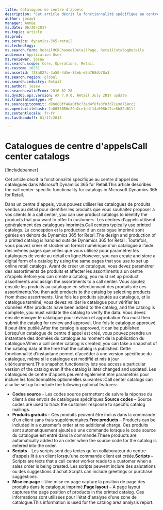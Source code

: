 ```yaml
---
title: Catalogues de centre d'appels
description: "Cet article décrit la fonctionnalité spécifique au centre d'appel des catalogues dans Microsoft Dynamics 365 for Retail."
author: josaw1
manager: AnnBe
ms.date: 06/20/2017
ms.topic: article
ms.prod: 
ms.service: dynamics-365-retail
ms.technology: 
ms.search.form: RetailMCRChannelDetailPage, RetailCatalogDetails
audience: Application User
ms.reviewer: josaw
ms.search.scope: Core, Operations, Retail
ms.custom: 16231
ms.assetid: f28a827c-3a50-4d5e-83eb-e5a768db70a1
ms.search.region: global
ms.search.industry: Retail
ms.author: josaw
ms.search.validFrom: 2016-02-28
ms.dyn365.ops.version: AX 7.0.0, Retail July 2017 update
ms.translationtype: HT
ms.sourcegitcommit: d9b080ff46a0fbc73ed4f8fa3f03d71e9d758cc2
ms.openlocfilehash: 2a0055086c29a2ce1ddf14a008bf7ce8b82d011f
ms.contentlocale: fr-fr
ms.lasthandoff: 01/17/2018

---
```


# <a name="call-center-catalogs"></a><span data-ttu-id="fbf38-103">Catalogues de centre d'appels</span><span class="sxs-lookup"><span data-stu-id="fbf38-103">Call center catalogs</span></span>

[!include[banner](includes/banner.md)]


<span data-ttu-id="fbf38-104">Cet article décrit la fonctionnalité spécifique au centre d'appel des catalogues dans Microsoft Dynamics 365 for Retail.</span><span class="sxs-lookup"><span data-stu-id="fbf38-104">This article describes the call center–specific functionality for catalogs in Microsoft Dynamics 365 for Retail.</span></span>

<span data-ttu-id="fbf38-105">Dans un centre d'appels, vous pouvez utiliser les catalogues de produits vendus au détail pour identifier les produits que vous souhaitez proposer à vos clients.</span><span class="sxs-lookup"><span data-stu-id="fbf38-105">In a call center, you can use product catalogs to identify the products that you want to offer to customers.</span></span> <span data-ttu-id="fbf38-106">Les centres d'appels utilisent généralement des catalogues imprimés.</span><span class="sxs-lookup"><span data-stu-id="fbf38-106">Call centers typically use printed catalogs.</span></span> <span data-ttu-id="fbf38-107">La conception et la production d'un catalogue imprimé sont gérées en dehors de Dynamics 365 for Retail.</span><span class="sxs-lookup"><span data-stu-id="fbf38-107">The design and production of a printed catalog is handled outside Dynamics 365 for Retail.</span></span> <span data-ttu-id="fbf38-108">Toutefois, vous pouvez créer et stocker un format numérique d'un catalogue à l'aide des mêmes pages que celles que vous utilisez pour paramétrer les catalogues de vente au détail en ligne.</span><span class="sxs-lookup"><span data-stu-id="fbf38-108">However, you can create and store a digital form of a catalog by using the same pages that you use to set up online retail catalogs.</span></span> <span data-ttu-id="fbf38-109">Avant de créer un catalogue, vous devez paramétrer des assortiments de produits et affecter les assortiments à un centre d'appels.</span><span class="sxs-lookup"><span data-stu-id="fbf38-109">Before you can create a catalog, you must set up product assortments and assign the assortments to a call center.</span></span> <span data-ttu-id="fbf38-110">Vous ajoutez ensuite les produits au catalogue en sélectionnant des produits de ces assortiments.</span><span class="sxs-lookup"><span data-stu-id="fbf38-110">You then add products to the catalog by selecting products from these assortments.</span></span> <span data-ttu-id="fbf38-111">Une fois les produits ajoutés au catalogue, et le catalogue terminé, vous devez valider le catalogue pour vérifier les données.</span><span class="sxs-lookup"><span data-stu-id="fbf38-111">After products have been added to the catalog, and the catalog is complete, you must validate the catalog to verify the data.</span></span> <span data-ttu-id="fbf38-112">Vous devez ensuite envoyer le catalogue pour révision et approbation.</span><span class="sxs-lookup"><span data-stu-id="fbf38-112">You must then submit the catalog for review and approval.</span></span> <span data-ttu-id="fbf38-113">Une fois le catalogue approuvé, il peut être publié.</span><span class="sxs-lookup"><span data-stu-id="fbf38-113">After the catalog is approved, it can be published.</span></span> <span data-ttu-id="fbf38-114">Lorsqu'un catalogue de centre d'appel est créé, vous pouvez prendre un instantané des données du catalogue au moment de la publication du catalogue.</span><span class="sxs-lookup"><span data-stu-id="fbf38-114">When a call center catalog is created, you can take a snapshot of the catalog data at the time that the catalog is published.</span></span> <span data-ttu-id="fbf38-115">Cette fonctionnalité d'instantané permet d'accéder à une version spécifique du catalogue, même si le catalogue est modifié et mis à jour ultérieurement.</span><span class="sxs-lookup"><span data-stu-id="fbf38-115">This snapshot functionality lets you access a particular version of the catalog even if the catalog is later changed and updated.</span></span> <span data-ttu-id="fbf38-116">Les catalogues de centre d'appels peuvent également être paramétrés pour inclure les fonctionnalités optionnelles suivantes :</span><span class="sxs-lookup"><span data-stu-id="fbf38-116">Call center catalogs can also be set up to include the following optional features:</span></span>

-   <span data-ttu-id="fbf38-117">**Codes source** - Les codes source permettent de suivre la réponse du client à des envois de catalogues spécifiques.</span><span class="sxs-lookup"><span data-stu-id="fbf38-117">**Source codes** – Source codes are used to track the customer response to specific catalog mailings.</span></span>
-   <span data-ttu-id="fbf38-118">**Produits gratuits** – Ces produits peuvent être inclus dans la commande d'un client sans frais supplémentaires.</span><span class="sxs-lookup"><span data-stu-id="fbf38-118">**Free products** – Products can be included in a customer's order at no additional charge.</span></span> <span data-ttu-id="fbf38-119">Ces produits sont automatiquement ajoutés à une commande lorsque le code source du catalogue est entré dans la commande.</span><span class="sxs-lookup"><span data-stu-id="fbf38-119">These products are automatically added to an order when the source code for the catalog is entered into the order.</span></span>
-   <span data-ttu-id="fbf38-120">**Scripts** – Les scripts sont des textes qu'un collaborateur du centre d'appels lit à un client lorsqu'une commande client est créée.</span><span class="sxs-lookup"><span data-stu-id="fbf38-120">**Scripts** – Scripts are texts that a call center worker reads to a customer when a sales order is being created.</span></span> <span data-ttu-id="fbf38-121">Les scripts peuvent inclure des salutations ou des suggestions d'achat.</span><span class="sxs-lookup"><span data-stu-id="fbf38-121">Scripts can include greetings or purchase suggestions.</span></span>
-   <span data-ttu-id="fbf38-122">**Mise en page** – Une mise en page capture la position de page des produits dans le catalogue imprimé.</span><span class="sxs-lookup"><span data-stu-id="fbf38-122">**Page layout** – A page layout captures the page position of products in the printed catalog.</span></span> <span data-ttu-id="fbf38-123">Ces informations sont utilisées pour l'état d'analyse d'une zone de catalogue.</span><span class="sxs-lookup"><span data-stu-id="fbf38-123">This information is used for the catalog area analysis report.</span></span>





